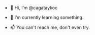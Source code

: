 - 👋 Hi, I’m @cagataykoc

- 🌱 I’m currently learning something.
- 📫 You can't reach me, don't even try.

<!---
cagataykoc/cagataykoc is a ✨ special ✨ repository because its `README.md` (this file) appears on your GitHub profile.
You can click the Preview link to take a look at your changes.
--->
